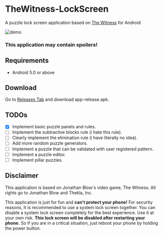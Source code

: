 # TheWitness-LockScreen
A puzzle lock screen application based on [The Witness](https://store.steampowered.com/app/210970/The_Witness/) for Android

![demo](demo.gif)

### This application may contain spoilers!

Requirements
---------------
- Android 5.0 or above

Download
---------------
Go to [Releases Tab](https://github.com/aren227/TheWitness-LockScreen/releases) and download app-release.apk.

TODOs
---------------
- [x] Implement basic puzzle panels and rules.
- [ ] Implement the subtractive blocks rule (i hate this rule).
- [ ] Clearly implement the elimination rule (i have literally no idea).
- [ ] Add more random puzzle generators.
- [ ] Implement a puzzle that can be validated with user registered pattern.
- [ ] Implement a puzzle editor.
- [ ] Implement pillar puzzles.

Disclaimer
---------------
This application is based on Jonathan Blow's video game, The Witness. All rights go to Jonathan Blow and Thekla, Inc.

This application is just for fun and **can't protect your phone!** For security reasons, It is recommended to use a system lock screen together. You can disable a system lock screen completely for the best experience. Use it at your own risk. **This lock screen will be disabled after restarting your phone.** So if you are in a critical situation, just reboot your phone by holding the power button.